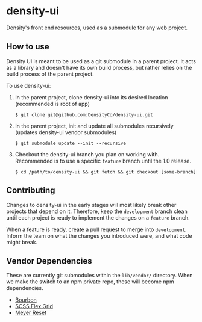 # density-ui
Density's front end resources, used as a submodule for any web project.

## How to use

Density UI is meant to be used as a git submodule in a parent project. It acts as a library and doesn't have its own build process, but rather relies on the build process of the parent project.

To use density-ui:
1.  In the parent project, clone density-ui into its desired location (recommended is root of app)

        $ git clone git@github.com:DensityCo/density-ui.git

1.  In the parent project, init and update all submodules recursively (updates density-ui vendor submodules)

        $ git submodule update --init --recursive

1.  Checkout the density-ui branch you plan on working with. Recommended is to use a specific `feature` branch until the 1.0 release.

        $ cd /path/to/density-ui && git fetch && git checkout [some-branch]

## Contributing

Changes to density-ui in the early stages will most likely break other projects that depend on it. Therefore, keep the `development` branch clean until each project is ready to implement the changes on a `feature` branch.

When a feature is ready, create a pull request to merge into `development`. Inform the team on what the changes you introduced were, and what code might break.

## Vendor Dependencies

These are currently git submodules within the `lib/vendor/` directory. When we make the switch to an npm private repo, these will become npm dependencies.

*   [Bourbon](https://github.com/thoughtbot/bourbon)
*   [SCSS Flex Grid](https://github.com/matthewsimo/scss-flex-grid)
*   [Meyer Reset](https://github.com/adamstac/meyer-reset)
